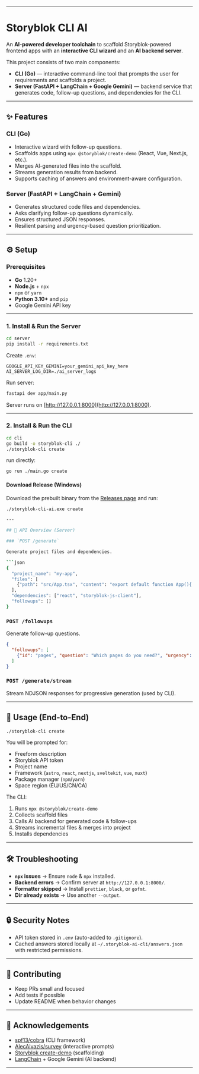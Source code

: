 
---

# Storyblok CLI AI

An **AI-powered developer toolchain** to scaffold Storyblok-powered frontend apps with an **interactive CLI wizard** and an **AI backend server**.

This project consists of two main components:

* **CLI (Go)** — interactive command-line tool that prompts the user for requirements and scaffolds a project.
* **Server (FastAPI + LangChain + Google Gemini)** — backend service that generates code, follow-up questions, and dependencies for the CLI.

---

## ✨ Features

### CLI (Go)

* Interactive wizard with follow-up questions.
* Scaffolds apps using `npx @storyblok/create-demo` (React, Vue, Next.js, etc.).
* Merges AI-generated files into the scaffold.
* Streams generation results from backend.
* Supports caching of answers and environment-aware configuration.

### Server (FastAPI + LangChain + Gemini)

* Generates structured code files and dependencies.
* Asks clarifying follow-up questions dynamically.
* Ensures structured JSON responses.
* Resilient parsing and urgency-based question prioritization.

---

## ⚙️ Setup

### Prerequisites

* **Go** 1.20+
* **Node.js** + `npx`
* `npm` or `yarn`
* **Python 3.10+** and `pip`
* Google Gemini API key

---

### 1. Install & Run the Server

```bash
cd server
pip install -r requirements.txt
```

Create `.env`:

```env
GOOGLE_API_KEY_GEMINI=your_gemini_api_key_here
AI_SERVER_LOG_DIR=./ai_server_logs
```

Run server:

```bash
fastapi dev app/main.py
```

Server runs on [http://127.0.0.1:8000](http://127.0.0.1:8000).

---

### 2. Install & Run the CLI

```bash
cd cli
go build -o storyblok-cli ./
./storyblok-cli create
```

run directly:

```bash
go run ./main.go create
```

#### Download Release (Windows)

Download the prebuilt binary from the [Releases page](https://github.com/zyzzlegiggle/storyblok-cli-ai/releases/tag/releaseV2) and run:

```bash
./storyblok-cli-ai.exe create

---

## 🧩 API Overview (Server)

### `POST /generate`

Generate project files and dependencies.

```json
{
  "project_name": "my-app",
  "files": [
    {"path": "src/App.tsx", "content": "export default function App(){ return <div>Hello</div> }"}
  ],
  "dependencies": ["react", "storyblok-js-client"],
  "followups": []
}
```

### `POST /followups`

Generate follow-up questions.

```json
{
  "followups": [
    {"id": "pages", "question": "Which pages do you need?", "urgency": 0.9}
  ]
}
```

### `POST /generate/stream`

Stream NDJSON responses for progressive generation (used by CLI).

---

## 🚀 Usage (End-to-End)

```bash
./storyblok-cli create
```

You will be prompted for:

* Freeform description
* Storyblok API token
* Project name
* Framework (`astro`, `react`, `nextjs`, `sveltekit`, `vue`, `nuxt`)
* Package manager (`npm`/`yarn`)
* Space region (EU/US/CN/CA)

The CLI:

1. Runs `npx @storyblok/create-demo`
2. Collects scaffold files
3. Calls AI backend for generated code & follow-ups
4. Streams incremental files & merges into project
5. Installs dependencies

---

## 🛠️ Troubleshooting

* **`npx` issues** → Ensure `node` & `npx` installed.
* **Backend errors** → Confirm server at `http://127.0.0.1:8000/`.
* **Formatter skipped** → Install `prettier`, `black`, or `gofmt`.
* **Dir already exists** → Use another `--output`.

---

## 🔒 Security Notes

* API token stored in `.env` (auto-added to `.gitignore`).
* Cached answers stored locally at `~/.storyblok-ai-cli/answers.json` with restricted permissions.

---

## 🤝 Contributing

* Keep PRs small and focused
* Add tests if possible
* Update README when behavior changes
---

## 🙌 Acknowledgements

* [spf13/cobra](https://github.com/spf13/cobra) (CLI framework)
* [AlecAivazis/survey](https://github.com/AlecAivazis/survey) (interactive prompts)
* [Storyblok create-demo](https://www.storyblok.com/) (scaffolding)
* [LangChain](https://www.langchain.com/) + Google Gemini (AI backend)

---
